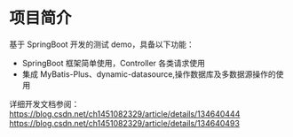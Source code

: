 # 项目简介

基于 SpringBoot 开发的测试 demo，具备以下功能：

- SpringBoot 框架简单使用，Controller 各类请求使用
- 集成 MyBatis-Plus、dynamic-datasource,操作数据库及多数据源操作的使用

详细开发文档参阅：
https://blog.csdn.net/ch1451082329/article/details/134640444
https://blog.csdn.net/ch1451082329/article/details/134640493